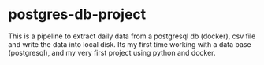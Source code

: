 # postgres-db-project

  This is a pipeline to extract daily data from a postgresql db (docker), csv file and write the data into local disk.
  Its my first time working with a data base (postgresql), and my very first project using python and docker.
  
  
  
  
  
